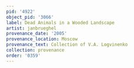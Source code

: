 ```yaml
---
pid: '4922'
object_pid: '3066'
label: Dead Animals in a Wooded Landscape
artist: janbrueghel
provenance_date: '2005'
provenance_location: Moscow
provenance_text: Collection of V.A. Logvinenko
collection: provenance
order: '0359'
---
```

